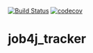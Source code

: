 [![Build Status](https://travis-ci.org/EvgenyShestakov/job4j_tracker.svg?branch=master)](https://travis-ci.org/EvgenyShestakov/job4j_tracker)
[![codecov](https://codecov.io/gh/EvgenyShestakov/job4j_tracker/branch/master/graph/badge.svg)](https://codecov.io/gh/EvgenyShestakov/job4j_tracker)
# job4j_tracker